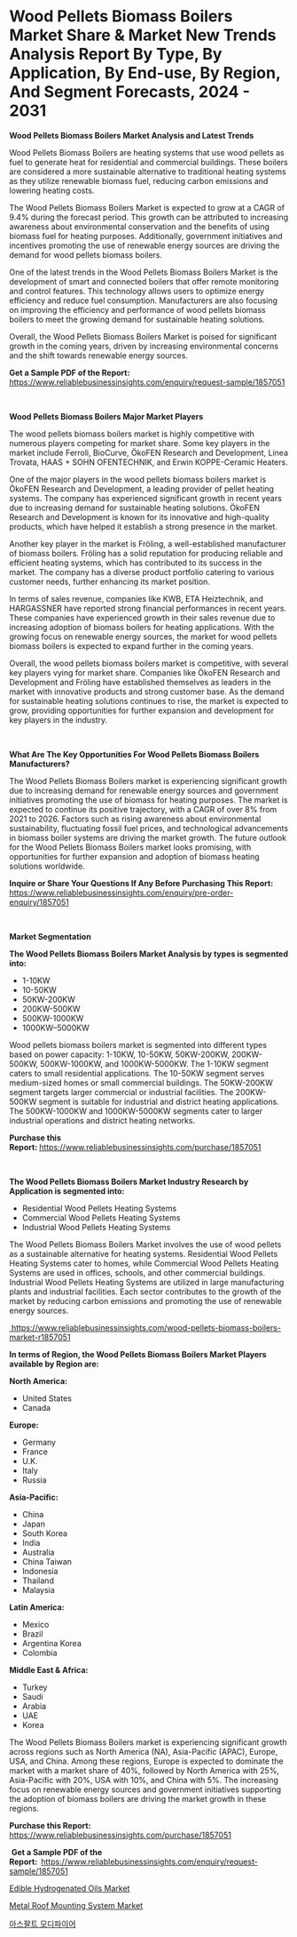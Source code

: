 <p><h1>Wood Pellets Biomass Boilers Market Share & Market New Trends Analysis Report By Type, By Application, By End-use, By Region, And Segment Forecasts, 2024 - 2031</h1></p><p><strong>Wood Pellets Biomass Boilers Market Analysis and Latest Trends</strong></p>
<p><p>Wood Pellets Biomass Boilers are heating systems that use wood pellets as fuel to generate heat for residential and commercial buildings. These boilers are considered a more sustainable alternative to traditional heating systems as they utilize renewable biomass fuel, reducing carbon emissions and lowering heating costs.</p><p>The Wood Pellets Biomass Boilers Market is expected to grow at a CAGR of 9.4% during the forecast period. This growth can be attributed to increasing awareness about environmental conservation and the benefits of using biomass fuel for heating purposes. Additionally, government initiatives and incentives promoting the use of renewable energy sources are driving the demand for wood pellets biomass boilers.</p><p>One of the latest trends in the Wood Pellets Biomass Boilers Market is the development of smart and connected boilers that offer remote monitoring and control features. This technology allows users to optimize energy efficiency and reduce fuel consumption. Manufacturers are also focusing on improving the efficiency and performance of wood pellets biomass boilers to meet the growing demand for sustainable heating solutions.</p><p>Overall, the Wood Pellets Biomass Boilers Market is poised for significant growth in the coming years, driven by increasing environmental concerns and the shift towards renewable energy sources.</p></p>
<p><strong>Get a Sample PDF of the Report:&nbsp;</strong> <a href="https://www.reliablebusinessinsights.com/enquiry/request-sample/1857051">https://www.reliablebusinessinsights.com/enquiry/request-sample/1857051</a></p>
<p>&nbsp;</p>
<p><strong>Wood Pellets Biomass Boilers Major Market Players</strong></p>
<p><p>The wood pellets biomass boilers market is highly competitive with numerous players competing for market share. Some key players in the market include Ferroli, BioCurve, ÖkoFEN Research and Development, Linea Trovata, HAAS + SOHN OFENTECHNIK, and Erwin KOPPE-Ceramic Heaters.</p><p>One of the major players in the wood pellets biomass boilers market is ÖkoFEN Research and Development, a leading provider of pellet heating systems. The company has experienced significant growth in recent years due to increasing demand for sustainable heating solutions. ÖkoFEN Research and Development is known for its innovative and high-quality products, which have helped it establish a strong presence in the market.</p><p>Another key player in the market is Fröling, a well-established manufacturer of biomass boilers. Fröling has a solid reputation for producing reliable and efficient heating systems, which has contributed to its success in the market. The company has a diverse product portfolio catering to various customer needs, further enhancing its market position.</p><p>In terms of sales revenue, companies like KWB, ETA Heiztechnik, and HARGASSNER have reported strong financial performances in recent years. These companies have experienced growth in their sales revenue due to increasing adoption of biomass boilers for heating applications. With the growing focus on renewable energy sources, the market for wood pellets biomass boilers is expected to expand further in the coming years.</p><p>Overall, the wood pellets biomass boilers market is competitive, with several key players vying for market share. Companies like ÖkoFEN Research and Development and Fröling have established themselves as leaders in the market with innovative products and strong customer base. As the demand for sustainable heating solutions continues to rise, the market is expected to grow, providing opportunities for further expansion and development for key players in the industry.</p></p>
<p>&nbsp;</p>
<p><strong>What Are The Key Opportunities For Wood Pellets Biomass Boilers Manufacturers?</strong></p>
<p><p>The Wood Pellets Biomass Boilers market is experiencing significant growth due to increasing demand for renewable energy sources and government initiatives promoting the use of biomass for heating purposes. The market is expected to continue its positive trajectory, with a CAGR of over 8% from 2021 to 2026. Factors such as rising awareness about environmental sustainability, fluctuating fossil fuel prices, and technological advancements in biomass boiler systems are driving the market growth. The future outlook for the Wood Pellets Biomass Boilers market looks promising, with opportunities for further expansion and adoption of biomass heating solutions worldwide.</p></p>
<p><strong>Inquire or Share Your Questions If Any Before Purchasing This Report:</strong> <a href="https://www.reliablebusinessinsights.com/enquiry/pre-order-enquiry/1857051">https://www.reliablebusinessinsights.com/enquiry/pre-order-enquiry/1857051</a></p>
<p>&nbsp;</p>
<p><strong>Market Segmentation</strong></p>
<p><strong>The Wood Pellets Biomass Boilers Market Analysis by types is segmented into:</strong></p>
<p><ul><li>1-10KW</li><li>10-50KW</li><li>50KW-200KW</li><li>200KW-500KW</li><li>500KW-1000KW</li><li>1000KW–5000KW</li></ul></p>
<p><p>Wood pellets biomass boilers market is segmented into different types based on power capacity: 1-10KW, 10-50KW, 50KW-200KW, 200KW-500KW, 500KW-1000KW, and 1000KW-5000KW. The 1-10KW segment caters to small residential applications. The 10-50KW segment serves medium-sized homes or small commercial buildings. The 50KW-200KW segment targets larger commercial or industrial facilities. The 200KW-500KW segment is suitable for industrial and district heating applications. The 500KW-1000KW and 1000KW-5000KW segments cater to larger industrial operations and district heating networks.</p></p>
<p><strong>Purchase this Report:&nbsp;</strong><a href="https://www.reliablebusinessinsights.com/purchase/1857051">https://www.reliablebusinessinsights.com/purchase/1857051</a></p>
<p>&nbsp;</p>
<p><strong>The Wood Pellets Biomass Boilers Market Industry Research by Application is segmented into:</strong></p>
<p><ul><li>Residential Wood Pellets Heating Systems</li><li>Commercial Wood Pellets Heating Systems</li><li>Industrial Wood Pellets Heating Systems</li></ul></p>
<p><p>The Wood Pellets Biomass Boilers Market involves the use of wood pellets as a sustainable alternative for heating systems. Residential Wood Pellets Heating Systems cater to homes, while Commercial Wood Pellets Heating Systems are used in offices, schools, and other commercial buildings. Industrial Wood Pellets Heating Systems are utilized in large manufacturing plants and industrial facilities. Each sector contributes to the growth of the market by reducing carbon emissions and promoting the use of renewable energy sources.</p></p>
<p><a href="https://www.reliablebusinessinsights.com/wood-pellets-biomass-boilers-market-r1857051">&nbsp;https://www.reliablebusinessinsights.com/wood-pellets-biomass-boilers-market-r1857051</a></p>
<p><strong>In terms of Region, the Wood Pellets Biomass Boilers Market Players available by Region are:</strong></p>
<p>
    <p> <strong> North America: </strong>
        <ul>
            <li>United States</li>
            <li>Canada</li>
        </ul>
        </p> 
    <p> <strong> Europe: </strong>
        <ul>
            <li>Germany</li>
            <li>France</li>
            <li>U.K.</li>
            <li>Italy</li>
            <li>Russia</li>
        </ul>
        </p> 
    <p> <strong> Asia-Pacific: </strong>
        <ul>
            <li>China</li>
            <li>Japan</li>
            <li>South Korea</li>
            <li>India</li>
            <li>Australia</li>
            <li>China Taiwan</li>
            <li>Indonesia</li>
            <li>Thailand</li>
            <li>Malaysia</li>
        </ul>
        </p> 
    <p> <strong> Latin America: </strong>
        <ul>
            <li>Mexico</li>
            <li>Brazil</li>
            <li>Argentina Korea</li>
            <li>Colombia</li>
        </ul>
        </p> 
    <p> <strong> Middle East & Africa: </strong>
        <ul>
            <li>Turkey</li>
            <li>Saudi</li>
            <li>Arabia</li>
            <li>UAE</li>
            <li>Korea</li>
        </ul>
    </p>
    </p>
<p><p>The Wood Pellets Biomass Boilers market is experiencing significant growth across regions such as North America (NA), Asia-Pacific (APAC), Europe, USA, and China. Among these regions, Europe is expected to dominate the market with a market share of 40%, followed by North America with 25%, Asia-Pacific with 20%, USA with 10%, and China with 5%. The increasing focus on renewable energy sources and government initiatives supporting the adoption of biomass boilers are driving the market growth in these regions.</p></p>
<p><strong>Purchase this Report: </strong><a href="https://www.reliablebusinessinsights.com/purchase/1857051">https://www.reliablebusinessinsights.com/purchase/1857051</a></p>
<p>&nbsp;<strong>Get a Sample PDF of the Report:&nbsp;&nbsp;</strong><a href="https://www.reliablebusinessinsights.com/enquiry/request-sample/1857051">https://www.reliablebusinessinsights.com/enquiry/request-sample/1857051</a></p>
<p><strong></strong></p>
<p><p><a href="https://medium.com/@amexben1465_98864/edible-hydrogenated-oils-industry-analysis-report-its-market-size-share-trends-by-application-666be6f0caa9">Edible Hydrogenated Oils Market</a></p><p><a href="https://medium.com/@diengw5_68119/metal-roof-mounting-system-market-forecast-global-market-trends-and-analysis-from-2024-to-2031-c8d1d68a25cb">Metal Roof Mounting System Market</a></p><p><a href="https://github.com/kein8762/Market-Research-Report-List-2/blob/main/1582259186905.md">아스팔트 모디파이어</a></p></p>